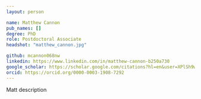 ```yaml
---
layout: person

name: Matthew Cannon
pub_names: []
degree: PhD
role: Postdoctoral Associate
headshot: "matthew_cannon.jpg"

github: mcannon068nw
linkedin: https://www.linkedin.com/in/matthew-cannon-b250a730
google_scholar: https://scholar.google.com/citations?hl=en&user=XPlSh9wAAAAJ
orcid: https://orcid.org/0000-0003-1908-7292
---
```

Matt description

